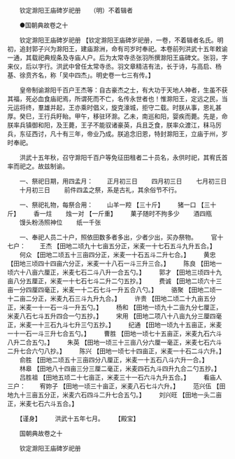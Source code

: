 　　钦定滁阳王庙碑岁祀册　　（明）不着辑者

　　●国朝典故卷之十

　　钦定滁阳王庙碑岁祀册 【钦定滁阳王庙碑岁祀册，一卷，不着辑者名氏。明初，追封郭子兴为滁阳王，建庙滁洲，命有司岁时奉祀。本卷前列洪武十五年敕谕一通，其载祀典规条及寺庙人户。后为太常寺丞张羽所撰滁阳王庙碑文。张羽，字来仪，后以字行。洪武中曾任太常寺丞。羽文章精洁有法，长于诗，与高启、杨基、徐贲齐名，称「吴中四杰」。明史卷一七三有传。】 

　　皇帝制谕滁阳千百户王杰等：自古豪杰之士，有大功于天地人神者，生虽不获其福，死必血食庙祀焉，所谓死而不亡，名传永世者也！惟滁阳王，定远之民，当元运将终，羣雄并起，王亦乘时倡义，旋克濠城，拒守二载。时朕从事，恩礼甚厚。癸巳，王行兵盱眙。甲午，移驻环滁。乙未，南巡和阳，婴疾而薨。先是，命朕率兵镇御和阳，及王薨，王子不能驭诸豪英，兵且乏食，朕率众渡江，秣马厉兵，东征西讨，凡十有三年，帝业乃成。朕追念旧恩，特封滁阳王，立庙于州，岁时奉祀。

　　洪武十五年秋，召守滁阳千百户等免征田租者二十员名，永供时祀，其宥氏首率而祀之。故兹制谕。

　　一、祭祀日期，用四孟月：
　　正月初三日
　　四月初三日
　　七月初三日
　　十月初三日
　　前件四孟之祭，系是古礼，其余俗节不行。

　　一、祭祀礼物，每祭合用：
　　山羊一羫 【三十斤】 
　　猪一口 【三十斤】 
　　香一炷
　　烛一对 【一斤重】 
　　菓子随时不拘多少
　　酒四瓶
　　馒头粉汤照神位
　　纸一千张

　　一、奉祀人员二十户，照依田数多者多出，少者少出，买办祭物。
　　官十七户：
　　王杰 【田地二顷九十七亩五分正，米麦一十七石五斗九升五合。】 
　　何众 【田地二顷五十三亩四分正，米麦一十石五斗二升七合。】 
　　黄忠 【田地三顷四十四亩六分正，米麦一十八石一斗三升三合。】 
　　陈良 【田地一顷六十八亩六厘正，米麦七石二斗八升一合五勺。】 
　　郭才 【田地三顷四十九亩八分五厘正，米麦一十七石七斗二升二勺五抄。】 
　　费诚 【田地二顷六十三亩一分四厘四毫正，米麦一十二石七斗一升五合八勺。】 
　　骆聚 【田地二顷一十二亩二分正，米麦九石三斗九升九合。】 
　　许贵 【田地二顷二十九亩五分正，米麦一十一石一斗一升五勺。】 
　　杨和 【田地一顷九十二亩九分七厘正，米麦八石七斗五升四合一勺五抄。】 
　　宋用 【田地二项八十八亩九分三厘四毫正，米麦一十三石九斗七升三勺五抄。】 
　　纪通 【田地一顷九十五亩正，米麦一十一石一斗三升七合五勺。】 
　　曹胜 【田地一顷七十五亩正，米麦九石六斗八升二合五勺。】 
　　朱英 【田地一顷三十三亩八分六厘一毫正，米麦七石六斗二升七合六勺八抄。】 
　　陈兴 【田地一顷七十四亩正，米麦一十石二斗六升。】 
　　俞胜 【田地二顷五十三亩四分八厘正，米麦一十五石八斗六升一合。】 
　　林皋 【田地八十四亩三分三厘二毫正，米麦四石九斗四升九合二勺五抄。】 
　　吕胜祖 【田地五顷二十七亩正，米麦三十一石六斗九升五合。】 
　　看庙人三户：
　　宥妳子 【田地一顷三十亩正，米麦八石七斗六升。】 
　　范兴伍 【田地九十三亩五分正，米麦六石四斗二升七合五勺。】 
　　刘兴旺 【田地一头二亩正，米麦七石六斗五合。】 

　　【谨身】 
　　洪武十五年七月。
　　【殿宝】 

　　国朝典故卷之十

　　钦定滁阳王庙碑岁祀册 
